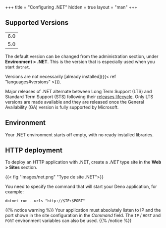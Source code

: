 +++
title = "Configuring .NET"
hidden = true
layout = "man"
+++

## Supported Versions

||
|-----|
| 6.0 |
| 5.0 |

The default version can be changed from the administration section, under **Environment > .NET**. This is the version that is especially used when you start `dotnet`.

Versions are not necessarily [already installed]({{< ref "languages#versions" >}}).

Major releases of .NET alternate between Long Term Support (LTS) and Standard Term Support (STS) following their [releases lifecycle](https://dotnet.microsoft.com/en-us/platform/support/policy/dotnet-core#lifecycle). Only LTS versions are made available and they are released once the General Availability (GA) version is fully supported by Microsoft.

## Environment

Your .NET environment starts off empty, with no ready installed libraries.

## HTTP deployment

To deploy an HTTP application with .NET, create a *.NET* type site in the **Web > Sites** section. 

{{< fig "images/net.png" "Type de site .NET">}}

You need to specify the command that will start your Deno application, for example:

```
dotnet run --urls "http://$IP:$PORT"
```

{{% notice warning %}}
Your application must absolutely listen to IP and the port shown in the site configuration in the *Command* field. The `IP` / `HOST` and `PORT` environment variables can also be used.
{{% /notice %}}
